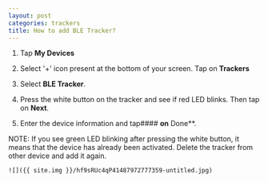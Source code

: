 ```yaml
---
layout: post
categories: trackers
title: How to add BLE Tracker?
---
```


1. Tap **My Devices**

2. Select '+' icon present at the bottom of your screen. Tap on **Trackers**

3. Select **BLE Tracker**.

4. Press the white button on the tracker and see if red LED blinks. Then tap on **Next**.

5. Enter the device information and tap#### **on** Done**.

NOTE: If you see green LED blinking after pressing the white button, it means that the device has already been activated. Delete the tracker from other device and add it again.

    ![]({{ site.img }}/hf9sRUc4qP41487972777359-untitled.jpg)